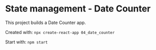 # State management - Date Counter

This project builds a Date Counter app.

Created with: `npx create-react-app 04_date_counter`

Start with: `npm start`

